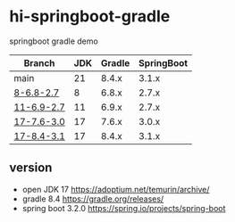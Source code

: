 # hi-springboot-gradle
springboot gradle demo

| Branch                            | JDK  | Gradle | SpringBoot |
|-----------------------------------| ---- | ------ | ---------- |
| main                              | 21   | 8.4.x  | 3.1.x      |
| [8-6.8-2.7](../../tree/8-6.8-2.7) | 8    | 6.8.x  | 2.7.x      |
| [11-6.9-2.7](../../tree/11-6.9-2.7)     | 11   | 6.9.x  | 2.7.x      |
| [17-7.6-3.0](../../tree/17-7.6-3.0)     | 17   | 7.6.x  | 3.0.x      |
| [17-8.4-3.1](../../tree/17-8.4-3.1)     | 17   | 8.4.x  | 3.1.x      |

## version
- open JDK 17 https://adoptium.net/temurin/archive/
- gradle 8.4 https://gradle.org/releases/
- spring boot 3.2.0 https://spring.io/projects/spring-boot


